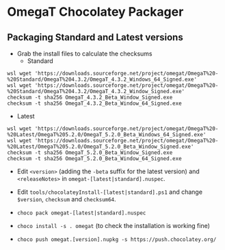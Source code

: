# OmegaT Chocolatey Packager

## Packaging Standard and Latest versions

* Grab the install files to calculate the checksums
  * Standard
```
wsl wget 'https://downloads.sourceforge.net/project/omegat/OmegaT%20-%20Standard/OmegaT%204.3.2/OmegaT_4.3.2_Windows_64_Signed.exe'
wsl wget 'https://downloads.sourceforge.net/project/omegat/OmegaT%20-%20Standard/OmegaT%204.3.2/OmegaT_4.3.2_Window_Signed.exe'
checksum -t sha256 OmegaT_4.3.2_Beta_Window_Signed.exe
checksum -t sha256 OmegaT_4.3.2_Beta_Window_64_Signed.exe
```

  * Latest
```
wsl wget 'https://downloads.sourceforge.net/project/omegat/OmegaT%20-%20Latest/OmegaT%205.2.0/OmegaT_5.2.0_Beta_Windows_64_Signed.exe'
wsl wget 'https://downloads.sourceforge.net/project/omegat/OmegaT%20-%20Latest/OmegaT%205.2.0/OmegaT_5.2.0_Beta_Window_Signed.exe'
checksum -t sha256 OmegaT_5.2.0_Beta_Window_Signed.exe
checksum -t sha256 OmegaT_5.2.0_Beta_Window_64_Signed.exe
```

* Edit `<version>` (adding the `-beta` suffix for the latest version) and `<releaseNotes>` in `omegat-[latest|standard].nuspec`.

* Edit `tools/chocolateyInstall-[latest|standard].ps1` and change `$version`, `checksum` and `checksum64`.

* `choco pack omegat-[latest|standard].nuspec`

* `choco install -s . omegat` (to check the installation is working fine)

* `choco push omegat.[version].nupkg -s https://push.chocolatey.org/`
